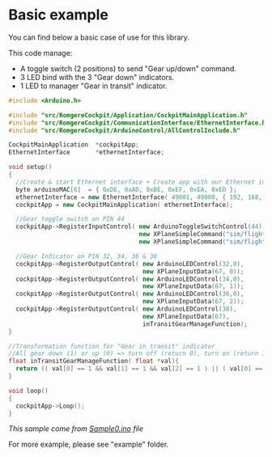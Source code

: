 # Basic example

You can find below a basic case of use for this library.

This code manage:
- A toggle switch (2 positions) to send "Gear up/down" command.
- 3 LED bind with the 3 "Gear down" indicators.
- 1 LED to manager "Gear in transit" indicator.

```cpp
#include <Arduino.h>

#include "src/RomgereCockpit/Application/CockpitMainApplication.h"
#include "src/RomgereCockpit/CommunicationInterface/EthernetInterface.h"
#include "src/RomgereCockpit/ArduinoControl/AllControlInclude.h"

CockpitMainApplication  *cockpitApp;
EthernetInterface       *ethernetInterface;

void setup()
{
  //Create & start Ethernet interface + Create app with our Ethernet interface
  byte arduinoMAC[6]  = { 0xDE, 0xAD, 0xBE, 0xEF, 0xEA, 0xED };
  ethernetInterface = new EthernetInterface( 49001, 49000, { 192, 168, 1, 97 }, arduinoMAC, { 192, 168, 1, 21 });
  cockpitApp = new CockpitMainApplication( ethernetInterface);

  //Gear toggle switch on PIN 44
  cockpitApp->RegisterInputControl( new ArduinoToggleSwitchControl(44),
                                    new XPlaneSimpleCommand("sim/flight_controls/landing_gear_down"),
                                    new XPlaneSimpleCommand("sim/flight_controls/landing_gear_up"));

  //Gear Indicator on PIN 32, 34, 36 & 38
  cockpitApp->RegisterOutputControl( new ArduinoLEDControl(32,0),
                                     new XPlaneInputData(67, 0));
  cockpitApp->RegisterOutputControl( new ArduinoLEDControl(34,0),
                                     new XPlaneInputData(67, 1));
  cockpitApp->RegisterOutputControl( new ArduinoLEDControl(36,0),
                                     new XPlaneInputData(67, 2));
  cockpitApp->RegisterOutputControl( new ArduinoLEDControl(38),
                                     new XPlaneInputData(67),
                                     inTransitGearManageFunction);
}

//Transformation function for "Gear in transit" indicator
//All gear down (1) or up (0) => turn off (return 0), turn on (return 1) otherwise
float inTransitGearManageFunction( float *val){
  return (( val[0] == 1 && val[1] == 1 && val[2] == 1 ) || ( val[0] == 0 && val[1] == 0 && val[2] == 0 )) ? 0 : 1;
}

void loop()
{
  cockpitApp->Loop();
}
```
*This sample come from [Sample0.ino](/example/Sample0/Sample0.ino) file*

For more example, please see "example" folder.
